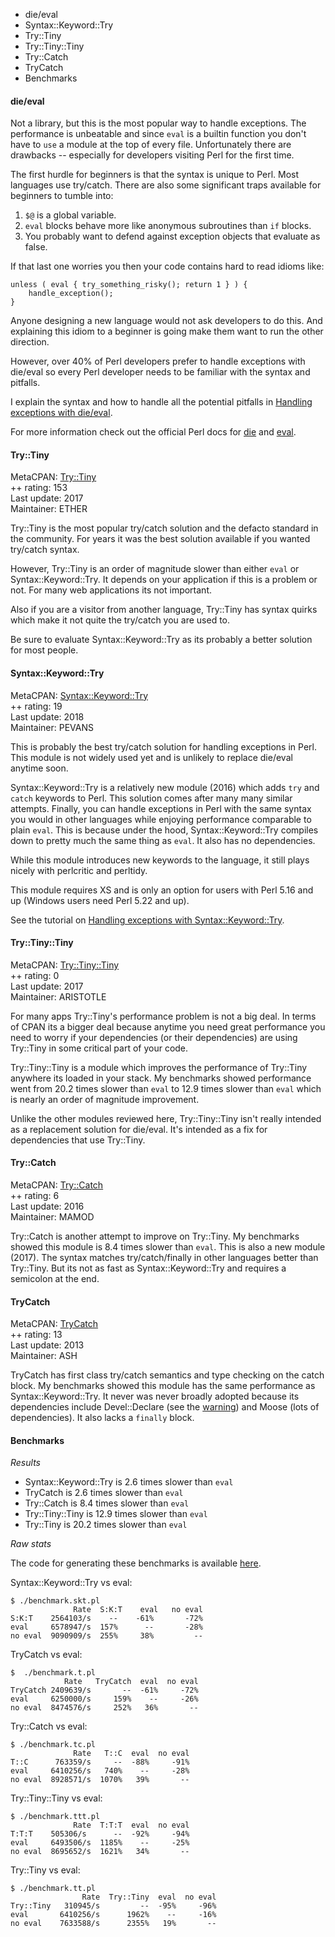 - die/eval
- Syntax::Keyword::Try
- Try::Tiny
- Try::Tiny::Tiny
- Try::Catch
- TryCatch
- Benchmarks


#### die/eval

Not a library, but this is the most popular way to handle exceptions.  The
performance is unbeatable and since `eval` is a builtin function you don't have
to `use` a module at the top of every file.  Unfortunately
there are drawbacks -- especially for developers visiting Perl for the first
time.  

The first hurdle for beginners is that the syntax is unique to Perl. Most
languages use try/catch.  There are also some significant traps
available for beginners to tumble into:

1. `$@` is a global variable.
2. `eval` blocks behave more like anonymous subroutines than `if` blocks.
3. You probably want to defend against exception objects that evaluate as false.

If that last one worries you then your code contains hard to read idioms like: 

    unless ( eval { try_something_risky(); return 1 } ) {
        handle_exception();
    }

Anyone designing a new language would not ask developers to do this.  And
explaining this idiom to a beginner is going make them want to run the other
direction.

However, over 40% of Perl developers prefer to handle exceptions with die/eval
so every Perl developer needs to be familiar with the syntax and pitfalls.

I explain the syntax and how to handle all the potential pitfalls in [Handling
exceptions with die/eval](/essentials/die-eval/).  

For more information check out the official Perl docs for
[die](http://perldoc.perl.org/functions/die.html) and
[eval](http://perldoc.perl.org/functions/eval.html).

#### Try::Tiny

<div class="module">
    <div class="column">MetaCPAN: <a href="https://metacpan.org/pod/Try::Tiny">Try::Tiny</a></div>
    <div class="column">++ rating: 153</div>
    <div class="column">Last update: 2017</div>
    <div class="column">Maintainer: ETHER</div>
</div>

Try::Tiny is the most popular try/catch solution and the defacto standard in
the community.  For years it was the best solution available if you wanted
try/catch syntax.  

However, Try::Tiny is an order of magnitude slower than either `eval` or
Syntax::Keyword::Try.  It depends on your application if this is a problem or
not.  For many web applications its not important. 

Also if you are a visitor from another language, Try::Tiny has syntax quirks
which make it not quite the try/catch you are used to.

Be sure to evaluate Syntax::Keyword::Try as its probably a better solution for
most people.


#### Syntax::Keyword::Try

<div class="module">
    <div class="column">MetaCPAN: <a href="https://metacpan.org/pod/Syntax::Keyword::Try">Syntax::Keyword::Try</a></div>
    <div class="column">++ rating: 19</div>
    <div class="column">Last update: 2018</div>
    <div class="column">Maintainer: PEVANS</div>
</div>

This is probably the best try/catch solution for handling exceptions in Perl.
This module is not widely used yet and is unlikely to replace die/eval anytime
soon.

Syntax::Keyword::Try is a relatively new module (2016) which adds `try` and
`catch` keywords to Perl.  This solution comes after many many similar
attempts.  Finally, you can handle exceptions in Perl with the same syntax you
would in other languages while enjoying performance comparable to plain `eval`.
This is because under the hood, Syntax::Keyword::Try compiles down to pretty
much the same thing as `eval`.  It also has no dependencies.

While this module introduces new keywords to the language, it still plays
nicely with perlcritic and perltidy.

This module requires XS and is only an option for users with Perl 5.16 and up
(Windows users need Perl 5.22 and up).

See the tutorial on <a
href="/essentials/try-catch/">Handling
exceptions with Syntax::Keyword::Try</a>.  

#### Try::Tiny::Tiny

<div class="module">
    <div class="column">MetaCPAN: <a href="https://metacpan.org/pod/Try::Tiny::Tiny">Try::Tiny::Tiny</a></div>
    <div class="column">++ rating: 0</div>
    <div class="column">Last update: 2017</div>
    <div class="column">Maintainer: ARISTOTLE</div>
</div>

For many apps Try::Tiny's performance problem is not a big deal. In terms of
CPAN its a bigger deal because anytime you need great performance you need to
worry if your dependencies (or their dependencies) are using Try::Tiny in some
critical part of your code.

Try::Tiny::Tiny is a module which improves the performance of Try::Tiny
anywhere its loaded in your stack.  My benchmarks showed performance went from
20.2 times  slower than `eval` to 12.9 times slower than `eval` which is nearly
an order of magnitude improvement.

Unlike the other modules reviewed here, Try::Tiny::Tiny isn't really intended
as a replacement solution for die/eval.  It's intended as a fix for
dependencies that use Try::Tiny.

#### Try::Catch

<div class="module">
    <div class="column">MetaCPAN: <a href="https://metacpan.org/pod/Try::Catch">Try::Catch</a></div>
    <div class="column">++ rating: 6</div>
    <div class="column">Last update: 2016</div>
    <div class="column">Maintainer: MAMOD</div>
</div>

Try::Catch is another attempt to improve on Try::Tiny.  My benchmarks showed
this module is  8.4 times slower than `eval`.  This is also a new module
(2017).  The syntax matches try/catch/finally in other languages better
than Try::Tiny.  But its not as fast as Syntax::Keyword::Try and requires a
semicolon at the end.

#### TryCatch

<div class="module">
    <div class="column">MetaCPAN: <a href="https://metacpan.org/pod/TryCatch">TryCatch</a></div>
    <div class="column">++ rating: 13</div>
    <div class="column">Last update: 2013</div>
    <div class="column">Maintainer: ASH</div>
</div>

TryCatch has first class try/catch semantics and type checking on the catch
block.  My benchmarks showed this module has the same performance
as Syntax::Keyword::Try.  It never was never broadly adopted because its
dependencies include Devel::Declare
(see the [warning](https://metacpan.org/pod/Devel::Declare#WARNING)) and Moose (lots of
dependencies).  It also lacks a `finally` block.

#### Benchmarks

*Results*

- Syntax::Keyword::Try is 2.6 times slower than `eval`
- TryCatch is 2.6 times slower than `eval`
- Try::Catch is 8.4 times slower than `eval`
- Try::Tiny::Tiny is 12.9 times slower than `eval`
- Try::Tiny is 20.2 times slower than `eval`

*Raw stats*

The code for generating these benchmarks is available
[here](https://github.com/kablamo/mvp.kablamo.org/tree/master/code/exceptions).

Syntax::Keyword::Try vs eval:

    $ ./benchmark.skt.pl 
                  Rate  S:K:T    eval   no eval
    S:K:T    2564103/s    --    -61%       -72%
    eval     6578947/s  157%      --       -28%
    no eval  9090909/s  255%     38%         --

TryCatch vs eval:

    $  ./benchmark.t.pl 
                Rate   TryCatch  eval  no eval
    TryCatch 2409639/s       --  -61%     -72%
    eval     6250000/s     159%    --     -26%
    no eval  8474576/s     252%   36%       --

Try::Catch vs eval:

    $ ./benchmark.tc.pl 
                  Rate   T::C  eval  no eval
    T::C      763359/s     --  -88%     -91%
    eval     6410256/s   740%    --     -28%
    no eval  8928571/s  1070%   39%       --

Try::Tiny::Tiny vs eval:

    $ ./benchmark.ttt.pl
                  Rate  T:T:T  eval  no eval
    T:T:T    505306/s      --  -92%     -94%
    eval     6493506/s  1185%    --     -25%
    no eval  8695652/s  1621%   34%       --

Try::Tiny vs eval:

    $ ./benchmark.tt.pl                                                                                                                                                                                                                                                                                     
                    Rate  Try::Tiny  eval  no eval
    Try::Tiny   310945/s         --  -95%     -96%
    eval       6410256/s      1962%    --     -16%
    no eval    7633588/s      2355%   19%       --
